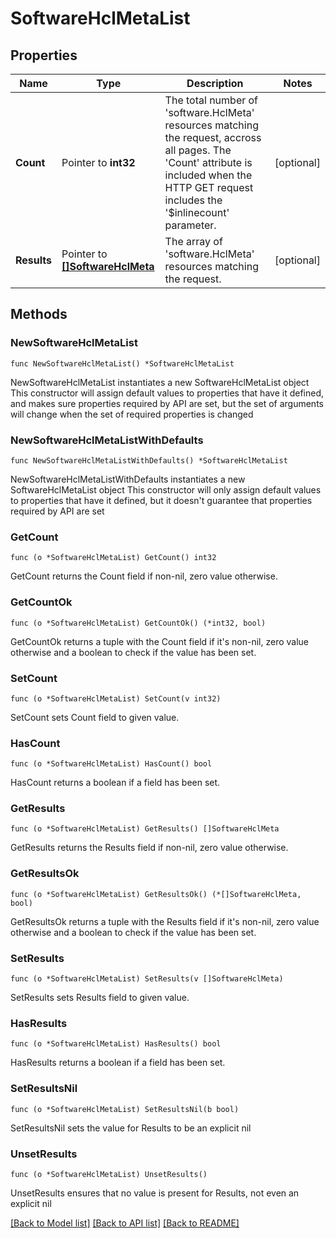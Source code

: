 # SoftwareHclMetaList

## Properties

Name | Type | Description | Notes
------------ | ------------- | ------------- | -------------
**Count** | Pointer to **int32** | The total number of &#39;software.HclMeta&#39; resources matching the request, accross all pages. The &#39;Count&#39; attribute is included when the HTTP GET request includes the &#39;$inlinecount&#39; parameter. | [optional] 
**Results** | Pointer to [**[]SoftwareHclMeta**](SoftwareHclMeta.md) | The array of &#39;software.HclMeta&#39; resources matching the request. | [optional] 

## Methods

### NewSoftwareHclMetaList

`func NewSoftwareHclMetaList() *SoftwareHclMetaList`

NewSoftwareHclMetaList instantiates a new SoftwareHclMetaList object
This constructor will assign default values to properties that have it defined,
and makes sure properties required by API are set, but the set of arguments
will change when the set of required properties is changed

### NewSoftwareHclMetaListWithDefaults

`func NewSoftwareHclMetaListWithDefaults() *SoftwareHclMetaList`

NewSoftwareHclMetaListWithDefaults instantiates a new SoftwareHclMetaList object
This constructor will only assign default values to properties that have it defined,
but it doesn't guarantee that properties required by API are set

### GetCount

`func (o *SoftwareHclMetaList) GetCount() int32`

GetCount returns the Count field if non-nil, zero value otherwise.

### GetCountOk

`func (o *SoftwareHclMetaList) GetCountOk() (*int32, bool)`

GetCountOk returns a tuple with the Count field if it's non-nil, zero value otherwise
and a boolean to check if the value has been set.

### SetCount

`func (o *SoftwareHclMetaList) SetCount(v int32)`

SetCount sets Count field to given value.

### HasCount

`func (o *SoftwareHclMetaList) HasCount() bool`

HasCount returns a boolean if a field has been set.

### GetResults

`func (o *SoftwareHclMetaList) GetResults() []SoftwareHclMeta`

GetResults returns the Results field if non-nil, zero value otherwise.

### GetResultsOk

`func (o *SoftwareHclMetaList) GetResultsOk() (*[]SoftwareHclMeta, bool)`

GetResultsOk returns a tuple with the Results field if it's non-nil, zero value otherwise
and a boolean to check if the value has been set.

### SetResults

`func (o *SoftwareHclMetaList) SetResults(v []SoftwareHclMeta)`

SetResults sets Results field to given value.

### HasResults

`func (o *SoftwareHclMetaList) HasResults() bool`

HasResults returns a boolean if a field has been set.

### SetResultsNil

`func (o *SoftwareHclMetaList) SetResultsNil(b bool)`

 SetResultsNil sets the value for Results to be an explicit nil

### UnsetResults
`func (o *SoftwareHclMetaList) UnsetResults()`

UnsetResults ensures that no value is present for Results, not even an explicit nil

[[Back to Model list]](../README.md#documentation-for-models) [[Back to API list]](../README.md#documentation-for-api-endpoints) [[Back to README]](../README.md)


